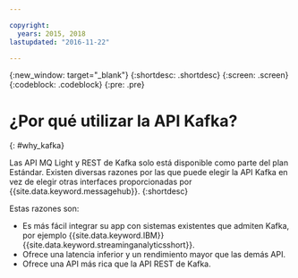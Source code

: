 ```yaml
---

copyright:
  years: 2015, 2018
lastupdated: "2016-11-22"

---
```


{:new_window: target="_blank"}
{:shortdesc: .shortdesc}
{:screen: .screen}
{:codeblock: .codeblock}
{:pre: .pre}

# ¿Por qué utilizar la API Kafka?
{: #why_kafka}

Las API MQ Light y REST de Kafka solo está disponible como parte del plan Estándar.
Existen diversas razones por las que puede elegir la API Kafka en vez de elegir otras interfaces proporcionadas
por
{{site.data.keyword.messagehub}}. 
{:shortdesc}

Estas razones son:

* Es más fácil integrar su app con sistemas existentes que admiten Kafka, por ejemplo {{site.data.keyword.IBM}} {{site.data.keyword.streaminganalyticsshort}}.
* Ofrece una latencia inferior y un rendimiento mayor que las demás API.
* Ofrece una API más rica que la API REST de Kafka.
